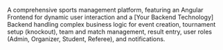 A comprehensive sports management platform, featuring an Angular Frontend for dynamic user interaction and a [Your Backend Technology] Backend handling complex business logic for event creation, tournament setup (knockout), team and match management, result entry, user roles (Admin, Organizer, Student, Referee), and notifications.
